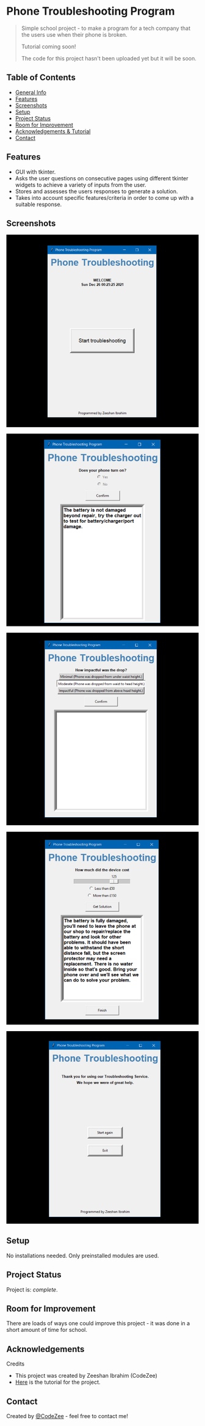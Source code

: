 # Phone Troubleshooting Program
> Simple school project - to make a program for a tech company that the users use when their phone is broken.
> 
> Tutorial coming soon!
>
> The code for this project hasn't been uploaded yet but it will be soon.


## Table of Contents
* [General Info](#general-information)
* [Features](#features)
* [Screenshots](#screenshots)
* [Setup](#setup)
* [Project Status](#project-status)
* [Room for Improvement](#room-for-improvement)
* [Acknowledgements & Tutorial](#acknowledgements)
* [Contact](#contact)


## Features
- GUI with tkinter.
- Asks the user questions on consecutive pages using different tkinter widgets to achieve a variety of inputs from the user.
- Stores and assesses the users responses to generate a solution.
- Takes into account specific features/criteria in order to come up with a suitable response.


## Screenshots
![Example screenshot](./img/ss1.png)

![Example screenshot](./img/ss2.png)

![Example screenshot](./img/ss3.png)

![Example screenshot](./img/ss4.png)

![Example screenshot](./img/ss5.png)


## Setup
No installations needed. Only preinstalled modules are used.


## Project Status
Project is: _complete_.


## Room for Improvement
There are loads of ways one could improve this project - it was done in a short amount of time for school.


## Acknowledgements
Credits
- This project was created by Zeeshan Ibrahim (CodeZee)
- [Here](https://www.example.com) is the tutorial for the project.


## Contact
Created by [@CodeZee](https://www.example.com) - feel free to contact me!
